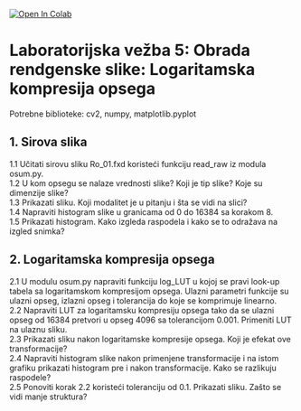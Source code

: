 [![Open In Colab](https://colab.research.google.com/assets/colab-badge.svg)](https://github.com/nebojsa-bozanic/BMI_OSuM/blob/master/Vezba5%3A%20Obrada%20rendgenske%20slike%3A%20Logaritamska%20kompresija%20opsega/OSuM_vezba_5.ipynb)

# Laboratorijska vežba 5: Obrada rendgenske slike: Logaritamska kompresija opsega

Potrebne biblioteke: cv2, numpy, matplotlib.pyplot

## 1. Sirova slika  
  1.1 Učitati sirovu sliku Ro_01.fxd koristeći funkciju read_raw iz modula osum.py.  
  1.2 U kom opsegu se nalaze vrednosti slike? Koji je tip slike? Koje su dimenzije slike?  
  1.3 Prikazati sliku. Koji modalitet je u pitanju i šta se vidi na slici?  
  1.4 Napraviti histogram slike u granicama od 0 do 16384 sa korakom 8.  
  1.5 Prikazati histogram. Kako izgleda raspodela i kako se to odražava na izgled snimka?

## 2. Logaritamska kompresija opsega  
  2.1 U modulu osum.py napraviti funkciju log_LUT u kojoj se pravi look-up tabela sa logaritamskom kompresijom opsega. Ulazni parametri funkcije su ulazni opseg, izlazni opseg i tolerancija do koje se komprimuje linearno.  
  2.2 Napraviti LUT za logaritamsku kompresiju opsega tako da se ulazni opseg od 16384 pretvori u opseg 4096 sa tolerancijom 0.001. Primeniti LUT na ulaznu sliku.  
  2.3 Prikazati sliku nakon logaritamske kompresije opsega. Koji je efekat ove transformacije?  
  2.4 Napraviti histogram slike nakon primenjene transformacije i na istom grafiku prikazati histogram pre i nakon transformacije. Kako se razlikuju raspodele?  
  2.5 Ponoviti korak 2.2 koristeći toleranciju od 0.1. Prikazati sliku. Zašto se vidi manje struktura?
